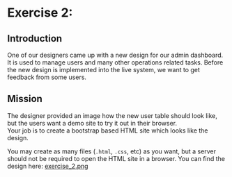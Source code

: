 # Exercise 2:

## Introduction

One of our designers came up with a new design for our admin dashboard.
It is used to manage users and many other operations related tasks.
Before the new design is implemented into the live system, we want to get feedback from some users.

## Mission

The designer provided an image how the new user table should look like, but the users want a demo site to try it out in their browser.  
Your job is to create a bootstrap based HTML site which looks like the design.

You may create as many files (`.html`, `.css`, etc) as you want, but a server should not be required to open the HTML site in a browser.
You can find the design here: [exercise_2.png](https://github.com/vicenteneto/dashboard-exercise/blob/master/exercise_2.png)
